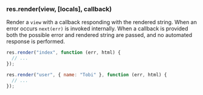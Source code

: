 <h3 id='res.render'>res.render(view, [locals], callback)</h3>

Render a `view` with a callback responding with
the rendered string. When an error occurs `next(err)`
is invoked internally. When a callback is provided both the possible error
and rendered string are passed, and no automated response is performed.

```js
res.render("index", function (err, html) {
  // ...
});

res.render("user", { name: "Tobi" }, function (err, html) {
  // ...
});
```
